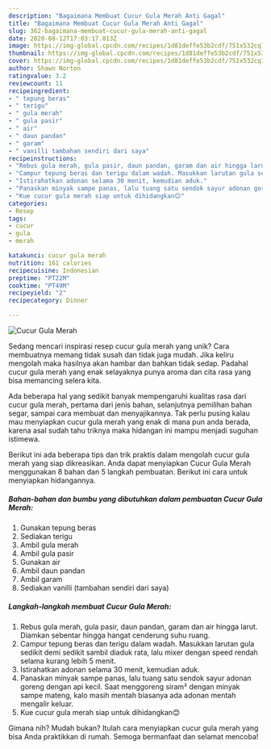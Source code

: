 ```yaml
---
description: "Bagaimana Membuat Cucur Gula Merah Anti Gagal"
title: "Bagaimana Membuat Cucur Gula Merah Anti Gagal"
slug: 362-bagaimana-membuat-cucur-gula-merah-anti-gagal
date: 2020-08-12T17:03:17.813Z
image: https://img-global.cpcdn.com/recipes/1d81deffe53b2cdf/751x532cq70/cucur-gula-merah-foto-resep-utama.jpg
thumbnail: https://img-global.cpcdn.com/recipes/1d81deffe53b2cdf/751x532cq70/cucur-gula-merah-foto-resep-utama.jpg
cover: https://img-global.cpcdn.com/recipes/1d81deffe53b2cdf/751x532cq70/cucur-gula-merah-foto-resep-utama.jpg
author: Shawn Norton
ratingvalue: 3.2
reviewcount: 11
recipeingredient:
- " tepung beras"
- " terigu"
- " gula merah"
- " gula pasir"
- " air"
- " daun pandan"
- " garam"
- " vanilli tambahan sendiri dari saya"
recipeinstructions:
- "Rebus gula merah, gula pasir, daun pandan, garam dan air hingga larut. Diamkan sebentar hingga hangat cenderung suhu ruang."
- "Campur tepung beras dan terigu dalam wadah. Masukkan larutan gula sedikit demi sedikit sambil diaduk rata, lalu mixer dengan speed rendah selama kurang lebih 5 menit."
- "Istirahatkan adonan selama 30 menit, kemudian aduk."
- "Panaskan minyak sampe panas, lalu tuang satu sendok sayur adonan goreng dengan api kecil. Saat menggoreng siram² dengan minyak sampe mateng, kalo masih mentah biasanya ada adonan mentah mengalir keluar."
- "Kue cucur gula merah siap untuk dihidangkan😊"
categories:
- Resep
tags:
- cucur
- gula
- merah

katakunci: cucur gula merah 
nutrition: 161 calories
recipecuisine: Indonesian
preptime: "PT22M"
cooktime: "PT49M"
recipeyield: "2"
recipecategory: Dinner

---
```



![Cucur Gula Merah](https://img-global.cpcdn.com/recipes/1d81deffe53b2cdf/751x532cq70/cucur-gula-merah-foto-resep-utama.jpg)

Sedang mencari inspirasi resep cucur gula merah yang unik? Cara membuatnya memang tidak susah dan tidak juga mudah. Jika keliru mengolah maka hasilnya akan hambar dan bahkan tidak sedap. Padahal cucur gula merah yang enak selayaknya punya aroma dan cita rasa yang bisa memancing selera kita.

Ada beberapa hal yang sedikit banyak mempengaruhi kualitas rasa dari cucur gula merah, pertama dari jenis bahan, selanjutnya pemilihan bahan segar, sampai cara membuat dan menyajikannya. Tak perlu pusing kalau mau menyiapkan cucur gula merah yang enak di mana pun anda berada, karena asal sudah tahu triknya maka hidangan ini mampu menjadi suguhan istimewa.




Berikut ini ada beberapa tips dan trik praktis dalam mengolah cucur gula merah yang siap dikreasikan. Anda dapat menyiapkan Cucur Gula Merah menggunakan 8 bahan dan 5 langkah pembuatan. Berikut ini cara untuk menyiapkan hidangannya.

<!--inarticleads1-->

##### Bahan-bahan dan bumbu yang dibutuhkan dalam pembuatan Cucur Gula Merah:

1. Gunakan  tepung beras
1. Sediakan  terigu
1. Ambil  gula merah
1. Ambil  gula pasir
1. Gunakan  air
1. Ambil  daun pandan
1. Ambil  garam
1. Sediakan  vanilli (tambahan sendiri dari saya)




<!--inarticleads2-->

##### Langkah-langkah membuat Cucur Gula Merah:

1. Rebus gula merah, gula pasir, daun pandan, garam dan air hingga larut. Diamkan sebentar hingga hangat cenderung suhu ruang.
1. Campur tepung beras dan terigu dalam wadah. Masukkan larutan gula sedikit demi sedikit sambil diaduk rata, lalu mixer dengan speed rendah selama kurang lebih 5 menit.
1. Istirahatkan adonan selama 30 menit, kemudian aduk.
1. Panaskan minyak sampe panas, lalu tuang satu sendok sayur adonan goreng dengan api kecil. Saat menggoreng siram² dengan minyak sampe mateng, kalo masih mentah biasanya ada adonan mentah mengalir keluar.
1. Kue cucur gula merah siap untuk dihidangkan😊




Gimana nih? Mudah bukan? Itulah cara menyiapkan cucur gula merah yang bisa Anda praktikkan di rumah. Semoga bermanfaat dan selamat mencoba!
